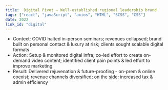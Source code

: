 ```yaml
---
title:  Digital Pivot – Well-established regional leadership brand
tags: ["react", "javaScript", "axios", "HTML", "SCSS", "CSS"]
date: 2022
link_id: "digital"
---
```


* Context: COVID halted in-person seminars; revenues collapsed; brand built on personal contact & luxury at risk; clients sought scalable digital formats
* Action: Setup & monitored digital infra; co-led effort to create on-demand video content; identified client pain points & led effort to improve marketing
* Result: Delivered rejuvenation & future-proofing - on-prem & online coexist; revenue channels diversified; on the side: increased tax & admin efficiency
